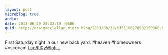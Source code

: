 ```yaml
---
layout: post
microblog: true
audio: 
date: 2013-06-29 20:32:19 -0600
guid: http://craigmcclellan.micro.blog/2013/06/30/t351166276502159360.html
---
```

First Saturday night in our new back yard. #heaven #homeowners #vscocam [t.co/ltl0yWloh...](http://t.co/ltl0yWlohs)

